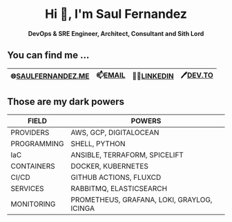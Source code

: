<p align="center">
  <h1 align="center"> Hi 👋, I'm Saul Fernandez</h2>
  <h4 align="center">DevOps & SRE Engineer, Architect, Consultant and Sith Lord</h4>
</p>

## **You can find me ...** 

| 🌐[SAULFERNANDEZ.ME](https://saulfernandez.me) | 📫[EMAIL](mailto:sarony11@gmail.com) | 👨‍💻[LINKEDIN](https://www.linkedin.com/in/saul-fernandez-martinez/) | 🖊️[DEV.TO](https://dev.to/sarony11) |
| --- | --- | --- | --- |

## **Those are my dark powers**

| FIELD | POWERS |
| --- | --- |
| PROVIDERS | AWS, GCP, DIGITALOCEAN |
| PROGRAMMING | SHELL, PYTHON |
| IaC | ANSIBLE, TERRAFORM, SPICELIFT |
| CONTAINERS | DOCKER, KUBERNETES |
| CI/CD | GITHUB ACTIONS, FLUXCD |
| SERVICES | RABBITMQ, ELASTICSEARCH |
| MONITORING | PROMETHEUS, GRAFANA, LOKI, GRAYLOG, ICINGA |


<!--  
**Sarony11/sarony11** is a ✨ _special_ ✨ repository because its `README.md` (this file) appears on your GitHub profile.

Here are some ideas to get you started:

- 🔭 I’m currently working on ...
- 🌱 I’m currently learning ...
- 👯 I’m looking to collaborate on ...
- 🤔 I’m looking for help with ...
- 💬 Ask me about ...
- 📫 How to reach me: ...
- 😄 Pronouns: ...
- ⚡ Fun fact: ...
-->

